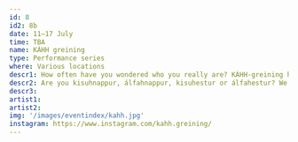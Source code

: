 ```yaml
---
id: 8
id2: 8b
date: 11–17 July
time: TBA
name: KÁHH greining
type: Performance series
where: Various locations
descr1: How often have you wondered who you really are? KÁHH-greining has developed the perfect process so you can discover your inner truth!
descr2: Are you kisuhnappur, álfahnappur, kisuhestur or álfahestur? We will figure it out together and take a step towards deeper personal wisdom and life happiness!
descr3: 
artist1:
artist2:
img: '/images/eventindex/kahh.jpg'
instagram: https://www.instagram.com/kahh.greining/
---
```

